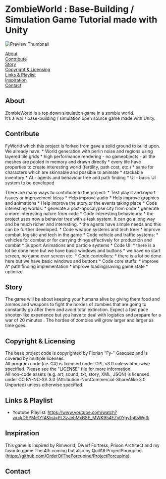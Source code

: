 #  ZombieWorld : Base-Building / Simulation Game Tutorial made with Unity
![Preview Thumbnail](https://raw.githubusercontent.com/Fy-/FyWorld/master/preview.png)

[About](#about)  
[Contribute](#contribute)  
[Story](#story)  
[Copyright & Licensing](#copyright--licensing)  
[Links & Playlist](#links--playlist)  
[Inspiration](#inspiration)  
[Contact](#contact)


## About
ZombieWorld is a top down simulation game in a zombie world.  
It’s a war / base-building / simulation open source game made with Unity. 
 
## Contribute
FyWorld which this project is forked from gave a solid ground to build upon.
We already have:
	* World generation with perlin noise and regions using layered tile grids
		* high performance rendering - no gameobjects - all the meshes are pooled in memory and drawn directly
		* every tile have properties to create interesting world (fertility, path cost, etc.)
		* same for characters which are skinnable and possible to animate
		* stackable inventory
	* AI - agents and behaviour tree and path finding
	* UI - basic UI system to be developed


There are many ways to contribute to the project:
	* Test play it and report issues or improvement ideas
	* Help improve audio
	* Help improve graphics and animations
	* Help improve the story or the events taking place
	* Code interesting worlds: 
		* generate a post-apocalypse city from code
		* generate a more interesting nature from code
	* Code interesting behaviours:
		* the project uses now a behavior tree with a task system. It can go a long way and be much richer and interesting.
		* the agents have simple needs and this can be further developed.
	* Code weapon systems and tech tree:
		* improve combat, logistic and tech in the game
	* Code vehicle and traffic systems:
		* vehicles for combat or for carrying things effectively for production and combat
	* Support Animations and particle systems
	* Code UI:
		* there is a lot be done here but we have basic windows and buttons
		* we have no start screen, no game over screen etc.
	* Code controllers:
		* there is a lot be done here but we have basic windows and buttons
	* Code core stuffs:
		* improve A* path finding implementation
		* improve loading/saving game state
		* optimize

## Story
The game will be about keeping your humans alive by giving them food and ammos and weapons to fight the hordes of zombies that are going to constantly go after them
and avoid total extinction. Expect a fast pace shooter-like experience but you have to deal with logistics and prepare for a war of 20 minutes . 
The hordes of zombies will grow larger and larger as time goes.

 
## Copyright & Licensing

The base project code is copyrighted by Florian "Fy-" Gasquez and is covered by multiple licenses.  
All program code (i.e. C#) is licensed under GPL v3.0 unless otherwise specified.  Please see the "LICENSE" file for more information.  
All non-code assets (e.g. art, sound, txt, story, XML, JSON) is licensed under CC BY-NC-SA 3.0 (Attribution-NonCommercial-ShareAlike 3.0 Unported) unless otherwise specified.

## Links & Playlist
 * Youtube Playlist: https://www.youtube.com/watch?v=ckDSPMe1Yf4&list=PL3zJehMxBSE_MWK954EZy0Ygy1p6sWg3i 

## Inspiration
This game is inspired by Rimworld, Dwarf Fortress, Prison Architect and my favorite game The 4th coming but also by Quill18 ProjectPorcupine (https://github.com/OrderOfThePorcupine/ProjectPorcupine).

## Contact 

